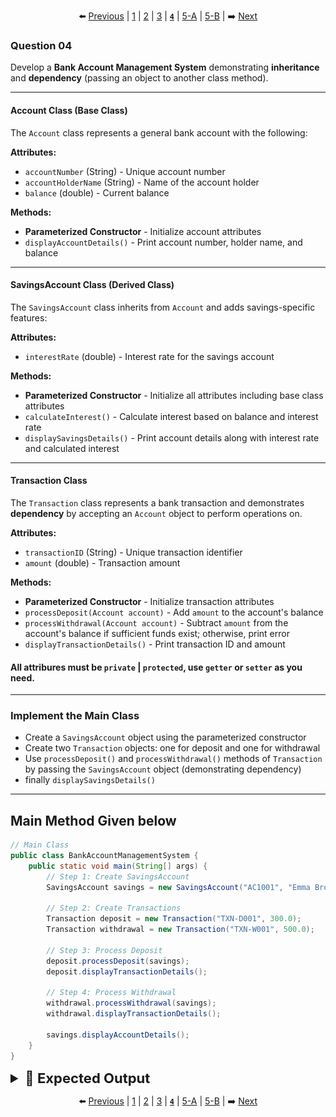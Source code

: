 <div align="center">

⬅️ [Previous](3.md) | [1](1.md) | [2](2.md) | [3](3.md) | [**`4`**](4.md) | [5-A](5-A.md) | [5-B](5-B.md) | ➡️ [Next](5-A.md)

</div>

### Question 04

Develop a **Bank Account Management System** demonstrating **inheritance** and **dependency** (passing an object to another class method).

---

#### Account Class (Base Class)

The `Account` class represents a general bank account with the following:

**Attributes:**
- `accountNumber` (String) - Unique account number
- `accountHolderName` (String) - Name of the account holder
- `balance` (double) - Current balance

**Methods:**
- **Parameterized Constructor** - Initialize account attributes
- `displayAccountDetails()` - Print account number, holder name, and balance

---

#### SavingsAccount Class (Derived Class)

The `SavingsAccount` class inherits from `Account` and adds savings-specific features:

**Attributes:**
- `interestRate` (double) - Interest rate for the savings account

**Methods:**
- **Parameterized Constructor** - Initialize all attributes including base class attributes
- `calculateInterest()` - Calculate interest based on balance and interest rate
- `displaySavingsDetails()` - Print account details along with interest rate and calculated interest

---

#### Transaction Class

The `Transaction` class represents a bank transaction and demonstrates **dependency** by accepting an `Account` object to perform operations on.

**Attributes:**
- `transactionID` (String) - Unique transaction identifier
- `amount` (double) - Transaction amount

**Methods:**
- **Parameterized Constructor** - Initialize transaction attributes
- `processDeposit(Account account)` - Add `amount` to the account's balance
- `processWithdrawal(Account account)` - Subtract `amount` from the account's balance if sufficient funds exist; otherwise, print error
- `displayTransactionDetails()` - Print transaction ID and amount

#### All attribures must be `private` | `protected`, use `getter` or `setter` as you need.
---

### Implement the Main Class

- Create a `SavingsAccount` object using the parameterized constructor
- Create two `Transaction` objects: one for deposit and one for withdrawal
- Use `processDeposit()` and `processWithdrawal()` methods of `Transaction` by passing the `SavingsAccount` object (demonstrating dependency)
- finally `displaySavingsDetails()`

---

## Main Method Given below
```java
// Main Class
public class BankAccountManagementSystem {
    public static void main(String[] args) {
        // Step 1: Create SavingsAccount
        SavingsAccount savings = new SavingsAccount("AC1001", "Emma Brown", 1000.0, 4.5);

        // Step 2: Create Transactions
        Transaction deposit = new Transaction("TXN-D001", 300.0);
        Transaction withdrawal = new Transaction("TXN-W001", 500.0);

        // Step 3: Process Deposit
        deposit.processDeposit(savings);
        deposit.displayTransactionDetails();

        // Step 4: Process Withdrawal
        withdrawal.processWithdrawal(savings);
        withdrawal.displayTransactionDetails();

        savings.displayAccountDetails();
    }
}
```

<details>
  <summary style="font-size:22px; font-weight:bold">🌟 Expected Output</summary>
  
  ![image](../../Assets/Final/2/4.png)
  
</details>

  
<div align="center">

⬅️ [Previous](3.md) | [1](1.md) | [2](2.md) | [3](3.md) | [**`4`**](4.md) | [5-A](5-A.md) | [5-B](5-B.md) | ➡️ [Next](5-A.md)

</div>
